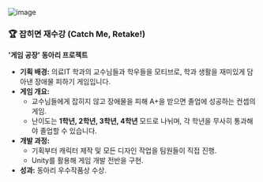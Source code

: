![image](https://github.com/user-attachments/assets/ff8be3b8-7950-4c4c-8a78-ee9836ee30e4)
### 🏆 **잡히면 재수강 (Catch Me, Retake!)**  
**'게임 공장' 동아리 프로젝트**  
- **기획 배경:** 의료IT 학과의 교수님들과 학우들을 모티브로, 학과 생활을 재미있게 담아낸 장애물 피하기 게임입니다.  
- **게임 개요:**  
  - 교수님들에게 잡히지 않고 장애물을 피해 A+을 받으면 졸업에 성공하는 컨셉의 게임.  
  - 난이도는 **1학년, 2학년, 3학년, 4학년** 모드로 나뉘며, 각 학년을 무사히 통과해야 졸업할 수 있습니다.  
- **개발 과정:**  
  - 기획부터 캐릭터 제작 및 모든 디자인 작업을 팀원들이 직접 진행.  
  - Unity를 활용해 게임 개발 전반을 구현.  
- **성과:** 동아리 우수작품상 수상.  

